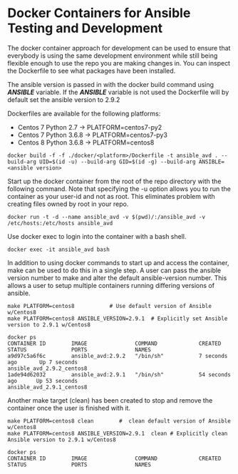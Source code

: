 # Docker Containers for Ansible Testing and Development

The docker container approach for development can be used to ensure that
everybody is using the same development environment while still being flexible
enough to use the repo you are making changes in. You can inspect the
Dockerfile to see what packages have been installed.

The ansible version is passed in with the docker build command using
***ANSIBLE*** variable.  If the ***ANSIBLE*** variable is not used the
Dockerfile will by default set the ansible version to 2.9.2

Dockerfiles are available for the following platforms:

- Centos 7 Python 2.7   -> PLATFORM=centos7-py2
- Centos 7 Python 3.6.8 -> PLATFORM=centos7-py3
- Centos 8 Python 3.6.8 -> PLATFORM=centos8

```shell
docker build -f -f ./docker/<platform>/Dockerfile -t ansible_avd . --build-arg UID=$(id -u) --build-arg GID=$(id -g) --build-arg ANSIBLE=<ansible version>
```

Start up the docker container from the root of the repo directory with the
following command. Note that specifying the -u option allows you to run the
container as your user-id and not as root. This eliminates problem with
creating files owned by root in your repo.

```shell
docker run -t -d --name ansible_avd -v $(pwd)/:/ansible_avd -v /etc/hosts:/etc/hosts ansible_avd
```

Use docker exec to login into the container with a bash shell.

```shell
docker exec -it ansible_avd bash
```

In addition to using docker commands to start up and access the container, make can be used to do
this in a single step.  A user can pass the ansible version number to make and alter the default
ansible-version number.  This allows a user to setup multiple containers running differing
versions of ansible.

```shell
make PLATFORM=centos8           # Use default version of Ansible w/Centos8
make PLATFORM=centos8 ANSIBLE_VERSION=2.9.1  # Explicitly set Ansible version to 2.9.1 w/Centos8

docker ps
CONTAINER ID        IMAGE               COMMAND             CREATED             STATUS              PORTS               NAMES
a9d97c5a6f6c        ansible_avd:2.9.2   "/bin/sh"           7 seconds ago       Up 7 seconds                            ansible_avd_2.9.2_centos8
1ade94d62032        ansible_avd:2.9.1   "/bin/sh"           54 seconds ago      Up 53 seconds                           ansible_avd_2.9.1_centos8
```

Another make target (clean) has been created to stop and remove the container once the user
is finished with it.

```shell
make PLATFORM=centos8 clean        #  clean default version of Ansible w/Centos8
make PLATFORM=centos8 ANSIBLE_VERSION=2.9.1  clean # Explicitly clean Ansible version to 2.9.1 w/Centos8

docker ps
CONTAINER ID        IMAGE               COMMAND             CREATED             STATUS              PORTS               NAMES
```
